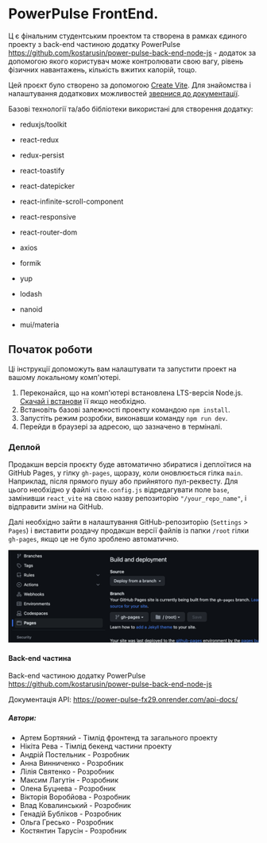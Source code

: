 # PowerPulse FrontEnd.

Ц є фінальним студентським проектом та створена в рамках єдиного проекту з
back-end частиною додатку PowerPulse
https://github.com/kostarusin/power-pulse-back-end-node-js - додаток за
допомогою якого користувач може контролювати свою вагу, рівень фізичних
навантажень, кількість вжитих калорій, тощо.

Цей проєкт було створено за допомогою [Create Vite](https://vitejs.dev/). Для
знайомства і налаштування додаткових можливостей
[звернися до документації](https://vitejs.dev/guide/).

Базові технології та/або бібліотеки використані для створення додатку:

- reduxjs/toolkit
- react-redux
- redux-persist
- react-toastify
- react-datepicker
- react-infinite-scroll-component
- react-responsive
- react-router-dom

- axios
- formik
- yup
- lodash
- nanoid
- mui/materia

## Початок роботи

Ці інструкції допоможуть вам налаштувати та запустити проект на вашому
локальному комп'ютері.

1. Переконайся, що на комп'ютері встановлена LTS-версія Node.js.
   [Скачай і встанови](https://nodejs.org/en/) її якщо необхідно.
2. Встановіть базові залежності проекту командою `npm install`.
3. Запустіть режим розробки, виконавши команду `npm run dev`.
4. Перейди в браузері за адресою, що зазначено в терміналі.

### Деплой

Продакшн версія проєкту буде автоматично збиратися і деплоїтися на GitHub Pages,
у гілку `gh-pages`, щоразу, коли оновлюється гілка `main`. Наприклад, після
прямого пушу або прийнятого пул-реквесту. Для цього необхідно у файлі
`vite.config.js` відредагувати поле `base`, замінивши `react_vite` на свою назву
репозиторію `"/your_repo_name"`, і відправити зміни на GitHub.

Далі необхідно зайти в налаштування GitHub-репозиторію (`Settings` > `Pages`) і
виставити роздачу продакшн версії файлів із папки `/root` гілки `gh-pages`, якщо
це не було зроблено автоматично.

![GitHub Pages settings](./src/assets/repo-settings.png)

#### Back-end частина

Back-end частиною додатку PowerPulse
https://github.com/kostarusin/power-pulse-back-end-node-js

Документація API: https://power-pulse-fx29.onrender.com/api-docs/

##### Автори:

- Артем Бортяний - Тімлід фронтенд та загального проекту
- Нікіта Рева - Тімлід бекенд частини проекту
- Андрій Постельник - Розробник
- Анна Винниченко - Розробник
- Лілія Святенко - Розробник
- Максим Лагутін - Розробник
- Олена Буцнева - Розробник
- Вікторія Воробйова - Розробник
- Влад Ковалинський - Розробник
- Генадій Бубліков - Розробник
- Ольга Гресько - Розробник
- Костянтин Тарусін - Розробник
